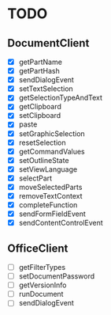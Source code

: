 # TODO

## DocumentClient

- [x] getPartName
- [x] getPartHash
- [x] sendDialogEvent
- [x] setTextSelection
- [x] getSelectionTypeAndText
- [x] getClipboard
- [x] setClipboard
- [x] paste
- [x] setGraphicSelection
- [x] resetSelection
- [x] getCommandValues
- [x] setOutlineState
- [x] setViewLanguage
- [x] selectPart
- [x] moveSelectedParts
- [x] removeTextContext
- [x] completeFunction
- [x] sendFormFieldEvent
- [x] sendContentControlEvent

## OfficeClient

- [ ] getFilterTypes
- [ ] setDocumentPassword
- [ ] getVersionInfo
- [ ] runDocument
- [ ] sendDialogEvent

